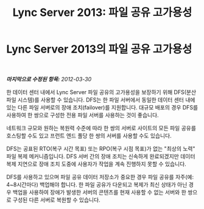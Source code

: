 ﻿---
title: 'Lync Server 2013: 파일 공유 고가용성'
TOCTitle: 파일 공유 고가용성
ms:assetid: b8c8d5ec-9397-4128-8d1e-8ec6c30fade7
ms:mtpsurl: https://technet.microsoft.com/ko-kr/library/JJ205203(v=OCS.15)
ms:contentKeyID: 49304832
ms.date: 08/24/2015
mtps_version: v=OCS.15
ms.translationtype: HT
---

# Lync Server 2013의 파일 공유 고가용성

 

_**마지막으로 수정된 항목:** 2012-03-30_

한 데이터 센터 내에서 Lync Server 파일 공유의 고가용성을 보장하기 위해 DFS(분산 파일 시스템)를 사용할 수 있습니다. DFS는 한 파일 서버에서 동일한 데이터 센터 내에 있는 다른 파일 서버로의 장애 조치(failover)를 지원합니다. 대규모 배포의 경우 DFS를 사용하여 한 쌍으로 구성한 전용 파일 서버를 사용하는 것이 좋습니다.

네트워크 규모와 원하는 복원력 수준에 따라 한 쌍의 서버로 사이트의 모든 파일 공유를 호스팅할 수도 있고 프런트 엔드 풀당 한 쌍의 서버를 사용할 수도 있습니다.

DFS는 공표된 RTO(복구 시간 목표) 또는 RPO(복구 시점 목표)가 없는 "최상의 노력" 파일 복제 메커니즘입니다. DFS 서버 간의 장애 조치는 신속하게 완료되겠지만 데이터 복제 지연으로 장애 조치 도중에 사용자가 작업을 계속 진행하지 못할 수 있습니다.

DFS를 사용하고 있으며 파일 공유 데이터 저장소가 중요한 경우 파일 공유를 자주(예: 4~8시간마다) 백업해야 합니다. 한 파일 공유가 다운되고 복제가 최신 상태가 아닌 경우 백업을 사용하여 장애가 발생한 서버의 콘텐츠를 현재 사용할 수 없는 서버와 한 쌍으로 구성된 다른 서버로 복원할 수 있습니다.

